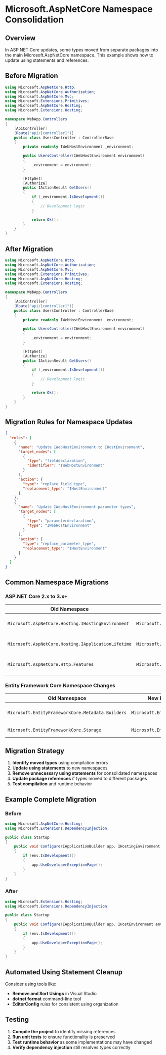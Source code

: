 # Microsoft.AspNetCore Namespace Consolidation

## Overview

In ASP.NET Core updates, some types moved from separate packages into the main Microsoft.AspNetCore namespace. This example shows how to update using statements and references.

## Before Migration

```csharp
using Microsoft.AspNetCore.Http;
using Microsoft.AspNetCore.Authorization;
using Microsoft.AspNetCore.Mvc;
using Microsoft.Extensions.Primitives;
using Microsoft.AspNetCore.Hosting;
using Microsoft.Extensions.Hosting;

namespace WebApp.Controllers
{
    [ApiController]
    [Route("api/[controller]")]
    public class UsersController : ControllerBase
    {
        private readonly IWebHostEnvironment _environment;

        public UsersController(IWebHostEnvironment environment)
        {
            _environment = environment;
        }

        [HttpGet]
        [Authorize]
        public IActionResult GetUsers()
        {
            if (_environment.IsDevelopment())
            {
                // Development logic
            }

            return Ok();
        }
    }
}
```

## After Migration

```csharp
using Microsoft.AspNetCore.Http;
using Microsoft.AspNetCore.Authorization;
using Microsoft.AspNetCore.Mvc;
using Microsoft.Extensions.Primitives;
using Microsoft.AspNetCore.Hosting;
using Microsoft.Extensions.Hosting;

namespace WebApp.Controllers
{
    [ApiController]
    [Route("api/[controller]")]
    public class UsersController : ControllerBase
    {
        private readonly IWebHostEnvironment _environment;

        public UsersController(IWebHostEnvironment environment)
        {
            _environment = environment;
        }

        [HttpGet]
        [Authorize]
        public IActionResult GetUsers()
        {
            if (_environment.IsDevelopment())
            {
                // Development logic
            }

            return Ok();
        }
    }
}
```

## Migration Rules for Namespace Updates

```json
{
  "rules": [
    {
      "name": "Update IWebHostEnvironment to IHostEnvironment",
      "target_nodes": [
        {
          "type": "fielddeclaration",
          "identifier": "IWebHostEnvironment"
        }
      ],
      "action": {
        "type": "replace_field_type",
        "replacement_type": "IHostEnvironment"
      }
    },
    {
      "name": "Update IWebHostEnvironment parameter types",
      "target_nodes": [
        {
          "type": "parameterdeclaration",
          "type": "IWebHostEnvironment"
        }
      ],
      "action": {
        "type": "replace_parameter_type",
        "replacement_type": "IHostEnvironment"
      }
    }
  ]
}
```

## Common Namespace Migrations

### ASP.NET Core 2.x to 3.x+

| Old Namespace                                       | New Namespace                                           | Notes                               |
| --------------------------------------------------- | ------------------------------------------------------- | ----------------------------------- |
| `Microsoft.AspNetCore.Hosting.IHostingEnvironment`  | `Microsoft.Extensions.Hosting.IHostEnvironment`         | Environment interface consolidation |
| `Microsoft.AspNetCore.Hosting.IApplicationLifetime` | `Microsoft.Extensions.Hosting.IHostApplicationLifetime` | Application lifetime events         |
| `Microsoft.AspNetCore.Http.Features`                | `Microsoft.AspNetCore.Http`                             | HTTP features moved                 |

### Entity Framework Core Namespace Changes

| Old Namespace                                     | New Namespace                   | Notes                |
| ------------------------------------------------- | ------------------------------- | -------------------- |
| `Microsoft.EntityFrameworkCore.Metadata.Builders` | `Microsoft.EntityFrameworkCore` | Model builder types  |
| `Microsoft.EntityFrameworkCore.Storage`           | `Microsoft.EntityFrameworkCore` | Storage abstractions |

## Migration Strategy

1. **Identify moved types** using compilation errors
2. **Update using statements** to new namespaces
3. **Remove unnecessary using statements** for consolidated namespaces
4. **Update package references** if types moved to different packages
5. **Test compilation** and runtime behavior

## Example Complete Migration

### Before

```csharp
using Microsoft.AspNetCore.Hosting;
using Microsoft.Extensions.DependencyInjection;

public class Startup
{
    public void Configure(IApplicationBuilder app, IHostingEnvironment env)
    {
        if (env.IsDevelopment())
        {
            app.UseDeveloperExceptionPage();
        }
    }
}
```

### After

```csharp
using Microsoft.Extensions.Hosting;
using Microsoft.Extensions.DependencyInjection;

public class Startup
{
    public void Configure(IApplicationBuilder app, IHostEnvironment env)
    {
        if (env.IsDevelopment())
        {
            app.UseDeveloperExceptionPage();
        }
    }
}
```

## Automated Using Statement Cleanup

Consider using tools like:

- **Remove and Sort Usings** in Visual Studio
- **dotnet format** command-line tool
- **EditorConfig** rules for consistent using organization

## Testing

1. **Compile the project** to identify missing references
2. **Run unit tests** to ensure functionality is preserved
3. **Test runtime behavior** as some implementations may have changed
4. **Verify dependency injection** still resolves types correctly
